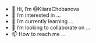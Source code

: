 - 👋 Hi, I’m @KiiaraChobanova
- 👀 I’m interested in ...
- 🌱 I’m currently learning ...
- 💞️ I’m looking to collaborate on ...
- 📫 How to reach me ...

<!---
KiiaraChobanova/KiiaraChobanova is a ✨ special ✨ repository because its `README.md` (this file) appears on your GitHub profile.
You can click the Preview link to take a look at your changes.
--->
